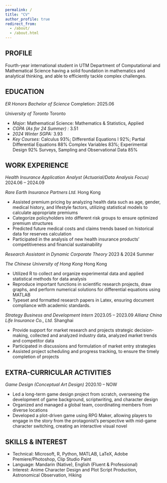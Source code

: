 ```yaml
---
permalink: /
title: "CV"
author_profile: true
redirect_from: 
  - /about/
  - /about.html
---
```




## PROFILE


Fourth-year international student in UTM Department of Computational and Mathematical Science having a 
solid foundation in mathematics and analytical thinking, and able to efficiently tackle complex challenges.



## EDUCATION

*ER Honors Bachelor of Science*                             Completion: 2025.06

*University of Toronto*            Toronto

*  *Major:* Mathematical Science: Mathematics & Statistics, Applied
*  *CGPA (As for 24 Summer) :* 3.51
*  *2024 Winter SGPA:*  3.93
*  *Key Courses:*  Calculus 93%; Differential Equations I 92%; Partial Differential Equations 88% Complex Variables 83%; Experimental Design 92% Surveys, Sampling and Observational Data 85%
   


## WORK EXPERIENCE


*Health Insurance Application Analyst (Actuarial/Data Analysis Focus)*        2024.06 – 2024.09

*Rare Earth Insurance Partners Ltd.*       Hong Kong

*  Assisted premium pricing by analyzing health data such as age, gender, medical history, and lifestyle factors, utilizing statistical models to calculate appropriate premiums
*  Categorize policyholders into different risk groups to ensure optimized premium structures
*  Predicted future medical costs and claims trends based on historical data for reserves calculation
*  Participated in the analysis of new health insurance products’ competitiveness and financial sustainability


*Research Assistant in Dynamic Corporate Theory*     2023 & 2024 Summer

*The Chinese University of Hong Kong*  Hong Kong

* Utilized R to collect and organize experimental data and applied statistical methods for data analysis
* Reproduce important functions in scientific research projects, draw graphs, and perform numerical solutions for differential equations using MATLAB
* Typeset and formatted research papers in Latex, ensuring document compliance with academic standards.
  
*Strategy Business and Development Intern*      2023.05 – 2023.09
*Allianz China Life Insurance Co., Ltd.*     Shanghai

* Provide support for market research and projects strategic decision-making, collected and analyzed industry data, analyzed market trends and competitor data
* Participated in discussions and formulation of market entry strategies
* Assisted project scheduling and progress tracking, to ensure the timely completion of projects


## EXTRA-CURRICULAR ACTIVITIES

*Game Design (Conceptual Art Design)*       2020.10 – NOW

*  Led a long-term game design project from scratch, overseeing the development of game background,  scriptwriting, and character design
*  Organized and managed a global team, coordinating members from diverse locations
*  Developed a plot-driven game using RPG Maker, allowing players to engage in the story from the protagonist’s perspective with mid-game character switching, creating an interactive visual novel 
  

## SKILLS & INTEREST

* Technical: Microsoft, R, Python, MATLAB, LaTeX, Adobe Premiere/Photoshop, Clip Studio Paint
* Language: Mandarin (Native), English (Fluent & Professional)
* Interest: Anime Character Design and Plot Script Production, Astronomical Observation, Hiking